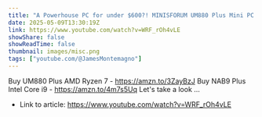 ```yaml
---
title: "A Powerhouse PC for under $600?! MINISFORUM UM880 Plus Mini PC - Ryzen 7, 1TB SSD, 32GB RAM!"
date: 2025-05-09T13:30:19Z
link: https://www.youtube.com/watch?v=WRF_rOh4vLE
showShare: false
showReadTime: false
thumbnail: images/misc.png
tags: ["youtube.com/@JamesMontemagno"]
---
```

Buy UM880 Plus AMD Ryzen 7 - https://amzn.to/3ZayBzJ Buy NAB9 Plus Intel Core i9 - https://amzn.to/4m7s5Uq Let's take a look ...

- Link to article: https://www.youtube.com/watch?v=WRF_rOh4vLE